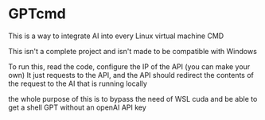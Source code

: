 # GPTcmd

This is a way to integrate AI into every Linux virtual machine CMD

This isn't a complete project and isn't made to be compatible with Windows

To run this, read the code, configure the IP of the API (you can make your own) It just requests to the API, and the API should redirect the contents of the request to the AI that is running locally

the whole purpose of this is to bypass the need of WSL cuda and be able to get a shell GPT without an openAI API key
